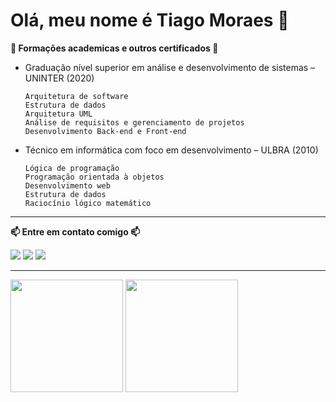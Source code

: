 # Olá, meu nome é Tiago Moraes 👋

**📘 Formações academicas e outros certificados 📘**
   
   + Graduação nível superior em análise e desenvolvimento de sistemas – UNINTER (2020) 
   
         Arquitetura de software
         Estrutura de dados
         Arquitetura UML
         Análise de requisitos e gerenciamento de projetos
         Desenvolvimento Back-end e Front-end     

   + Técnico em informática com foco em desenvolvimento – ULBRA (2010)

   
         Lógica de programação
         Programação orientada à objetos
         Desenvolvimento web
         Estrutura de dados
         Raciocínio lógico matemático
         
***

**📫 Entre em contato comigo 📫**
    <div>
    <a href="https://instagram.com/tiagotlm" target="_blank"><img src="https://img.shields.io/badge/-Instagram-%23E4405F?style=for-the-badge&logo=instagram&logoColor=white" target="_blank"></a>
     <a href = "mailto:tiagotlm@live.com"><img src="https://img.shields.io/badge/Microsoft_Outlook-0078D4?style=for-the-badge&logo=microsoft-outlook&logoColor=white" target="_blank"></a>
     <a href="https://www.linkedin.com/in/tiagotlm" target="_blank"><img src="https://img.shields.io/badge/-LinkedIn-%230077B5?style=for-the-badge&logo=linkedin&logoColor=white" target="_blank"></a>
     </div>

***
       


<div>
  <img height="180em" src="https://github-readme-stats.vercel.app/api?username=tiagotlm&show_icons=true&theme=tokyonight"/>
  <img height="180em" src="https://github-readme-stats.vercel.app/api/top-langs/?username=tiagotlm&layout=compact&theme=tokyonight"/>
</div>
